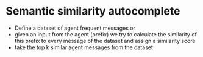 # Semantic similarity autocomplete
- Define a dataset of agent frequent messages or 
- given an input from the agent (prefix) we try to calculate the similarity of this prefix to every message of the dataset and assign a similarity score
- take the top k similar agent messages from the dataset 